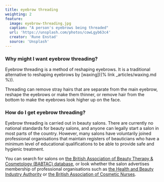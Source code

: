```yaml
---
title: eyebrow threading
weighting: 2
feature:
  image: eyebrow-threading.jpg
  caption: "A person's eyebrows being threaded"
  url: 'https://unsplash.com/photos/cowLgyb63c4'
  creator: 'Rune Enstad'
  source: 'Unsplash'
---
```


### Why might I want eyebrow threading?

Eyebrow threading is a method of reshaping eyebrows. It is a traditional alternative to reshaping eyebrows by [waxing]({% link _articles/waxing.md %}).

Threading can remove stray hairs that are separate from the main eyebrow, reshape the eyebrows or make them thinner, or remove hair from the bottom to make the eyebrows look higher up on the face.

### How do I get eyebrow threading?

Eyebrow threading is carried out in beauty salons. There are currently no national standards for beauty salons, and anyone can legally start a salon in most parts of the country. However, many salons have voluntarily joined professional organisations that maintain registers of beauticians who have a minimum level of educational qualifications to be able to provide safe and hygienic treatment. 

You can search for salons on [the British Association of Beauty Therapy & Cosmetology (BABTAC) database](https://www.babtac.com/salons), or look whether the salon advertises membership of professional organisations such as [the Health and Beauty Industry Authority](https://habia.org/) or [the British Association of Cosmetic Nurses](https://www.bacn.org.uk/).
